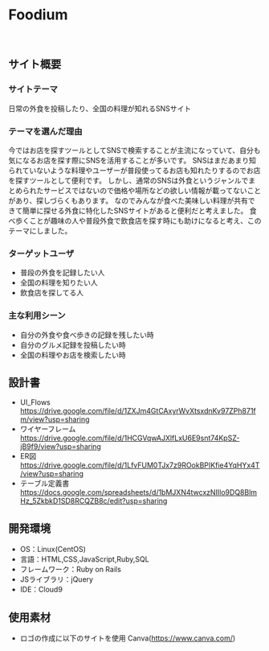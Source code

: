 # Foodium
​
## サイト概要
### サイトテーマ
日常の外食を投稿したり、全国の料理が知れるSNSサイト
​
### テーマを選んだ理由
今ではお店を探すツールとしてSNSで検索することが主流になっていて、自分も気になるお店を探す際にSNSを活用することが多いです。
SNSはまだあまり知られていないような料理やユーザーが普段使ってるお店も知れたりするのでお店を探すツールとして便利です。
しかし、通常のSNSは外食というジャンルでまとめられたサービスではないので価格や場所などの欲しい情報が載ってないことがあり、探しづらくもあります。
なのでみんなが食べた美味しい料理が共有できて簡単に探せる外食に特化したSNSサイトがあると便利だと考えました。
食べ歩くことが趣味の人や普段外食で飲食店を探す時にも助けになると考え、このテーマにしました。
​
### ターゲットユーザ
- 普段の外食を記録したい人
- 全国の料理を知りたい人
- 飲食店を探してる人
​
### 主な利用シーン
- 自分の外食や食べ歩きの記録を残したい時
- 自分のグルメ記録を投稿したい時
- 全国の料理やお店を検索したい時
​
## 設計書
- UI_Flows
  <br>https://drive.google.com/file/d/1ZXJm4GtCAxyrWvXtsxdnKv97ZPh871fm/view?usp=sharing
- ワイヤーフレーム
  <br>https://drive.google.com/file/d/1HCGVqwAJXlfLxU6E9snt74KpSZ-jB9f9/view?usp=sharing
- ER図
  <br>https://drive.google.com/file/d/1LfvFUM0TJx7z9ROokBPIKfie4YqHYx4T/view?usp=sharing
- テーブル定義書
  <br>https://docs.google.com/spreadsheets/d/1bMJXN4twcxzNIIlo9DQ8BlmHz_5ZkbkD1SD8RCQZB8c/edit?usp=sharing
​
## 開発環境
- OS：Linux(CentOS)
- 言語：HTML,CSS,JavaScript,Ruby,SQL
- フレームワーク：Ruby on Rails
- JSライブラリ：jQuery
- IDE：Cloud9

## 使用素材
- ロゴの作成に以下のサイトを使用
  Canva(https://www.canva.com/)
